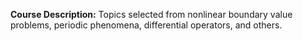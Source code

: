 **Course Description:** Topics selected from nonlinear boundary value problems, periodic phenomena, differential operators, and others.